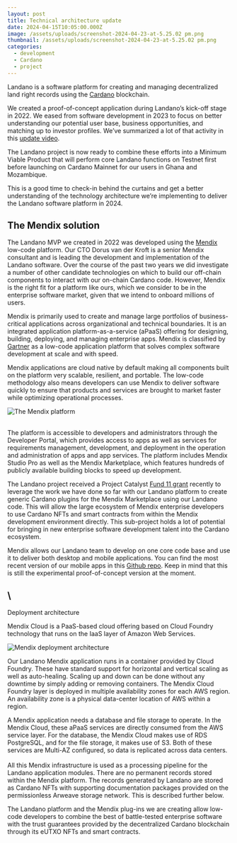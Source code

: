 ```yaml
---
layout: post
title: Technical architecture update
date: 2024-04-15T10:05:00.000Z
image: /assets/uploads/screenshot-2024-04-23-at-5.25.02 pm.png
thumbnail: /assets/uploads/screenshot-2024-04-23-at-5.25.02 pm.png
categories:
  - development
  - Cardano
  - project
---
```

Landano is a software platform for creating and managing decentralized land right records using the [Cardano](https://cardano.org) blockchain.

We created a proof-of-concept application during Landano’s kick-off stage in 2022. We eased from software development in 2023 to focus on better understanding our potential user base, business opportunities, and matching up to investor profiles. We’ve summarized a lot of that activity in this [update video](https://youtu.be/m8eFfN4BBsw?si=tsHOEfJsMKsBcyYs).

The Landano project is now ready to combine these efforts into a Minimum Viable Product that will perform core Landano functions on Testnet first before launching on Cardano Mainnet for our users in Ghana and Mozambique. 

This is a good time to check-in behind the curtains and get a better understanding of the technology architecture we’re implementing to deliver the Landano software platform in 2024.

## The Mendix solution

The Landano MVP we created in 2022 was developed using the [Mendix](https://www.mendix.com/) low-code platform. Our CTO Dorus van der Kroft is a senior Mendix consultant and is leading the development and implementation of the Landano software. Over the course of the past two years we did investigate a number of other candidate technologies on which to build our off-chain components to interact with our on-chain Cardano code. However, Mendix is the right fit for a platform like ours, which we consider to be in the enterprise software market, given that we intend to onboard millions of users. 

Mendix is primarily used to create and manage large portfolios of business-critical applications across organizational and technical boundaries. It is an integrated application platform-as-a-service (aPaaS) offering for designing, building, deploying, and managing enterprise apps. Mendix is classified by [Gartner](https://www.mendix.com/evaluation-guide/gartner-forrester-mendix/) as a low-code application platform that solves complex software development at scale and with speed. 

Mendix applications are cloud native by default making all components built on the platform very scalable, resilient, and portable. The low-code methodology also means developers can use Mendix to deliver software quickly to ensure that products and services are brought to market faster while optimizing operational processes.

![The Mendix platform](/assets/uploads/screenshot-2024-04-23-at-5.26.23 pm.png "The Mendix platform")

\
The platform is accessible to developers and administrators through the Developer Portal, which provides access to apps as well as services for requirements management, development, and deployment in the operation and administration of apps and app services. The platform includes Mendix Studio Pro as well as the Mendix Marketplace, which features hundreds of publicly available building blocks to speed up development. 

The Landano project received a Project Catalyst [Fund 11 grant](https://cardano.ideascale.com/c/idea/112624) recently to leverage the work we have done so far with our Landano platform to create generic Cardano plugins for the Mendix Marketplace using our Landano code. This will allow the large ecosystem of Mendix enterprise developers to use Cardano NFTs and smart contracts from within the Mendix development environment directly. This sub-project holds a lot of potential for bringing in new enterprise software development talent into the Cardano ecosystem.

Mendix allows our Landano team to develop on one core code base and use it to deliver both desktop and mobile applications. You can find the most recent version of our mobile apps in this [Github repo](https://github.com/landano/resources). Keep in mind that this is still the experimental proof-of-concept version at the moment.

## \
Deployment architecture

Mendix Cloud is a PaaS-based cloud offering based on Cloud Foundry technology that runs on the IaaS layer of Amazon Web Services. 

![Mendix deployment architecture](/assets/uploads/screenshot-2024-04-23-at-5.30.45 pm.png "Mendix deployment architecture")

Our Landano Mendix application runs in a container provided by Cloud Foundry. These have standard support for horizontal and vertical scaling as well as auto-healing. Scaling up and down can be done without any downtime by simply adding or removing containers. The Mendix Cloud Foundry layer is deployed in multiple availability zones for each AWS region. An availability zone is a physical data-center location of AWS within a region.

A Mendix application needs a database and file storage to operate. In the Mendix Cloud, these aPaaS services are directly consumed from the AWS service layer. For the database, the Mendix Cloud makes use of RDS PostgreSQL, and for the file storage, it makes use of S3. Both of these services are Multi-AZ configured, so data is replicated across data centers.\
\
All this Mendix infrastructure is used as a processing pipeline for the Landano application modules. There are no permanent records stored within the Mendix platform. The records generated by Landano are stored as Cardano NFTs with supporting documentation packages provided on the permissionless Arweave storage network. This is described further below.

The Landano platform and the Mendix plug-ins we are creating allow low-code developers to combine the best of battle-tested enterprise software with the trust guarantees provided by the decentralized Cardano blockchain through its eUTXO NFTs and smart contracts.
